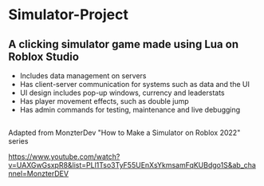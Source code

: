 # Simulator-Project
## A clicking simulator game made using Lua on Roblox Studio

- Includes data management on servers
- Has client-server communication for systems such as data and the UI
- UI design includes pop-up windows, currency and leaderstats
- Has player movement effects, such as double jump
- Has admin commands for testing, maintenance and live debugging

##
Adapted from MonzterDev "How to Make a Simulator on Roblox 2022" series

https://www.youtube.com/watch?v=UAXGwGsxpR8&list=PLl1Tso3TyF55UEnXsYkmsamFqKUBdgo1S&ab_channel=MonzterDEV
